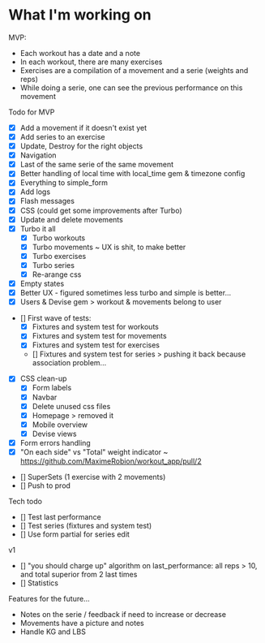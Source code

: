 # What I'm working on

MVP:
- Each workout has a date and a note
- In each workout, there are many exercises
- Exercises are a compilation of a movement and a serie (weights and reps)
- While doing a serie, one can see the previous performance on this movement

Todo for MVP
- [x] Add a movement if it doesn't exist yet
- [x] Add series to an exercise
- [x] Update, Destroy for the right objects
- [x] Navigation
- [x] Last of the same serie of the same movement
- [x] Better handling of local time with local_time gem & timezone config
- [x] Everything to simple_form
- [x] Add logs
- [x] Flash messages
- [x] CSS (could get some improvements after Turbo)
- [x] Update and delete movements
- [x] Turbo it all
    - [x] Turbo workouts
    - [x] Turbo movements ~ UX is shit, to make better
    - [x] Turbo exercises
    - [x] Turbo series
    - [x] Re-arange css
- [x] Empty states
- [x] Better UX - figured sometimes less turbo and simple is better...
- [x] Users & Devise gem > workout & movements belong to user
- [] First wave of tests:
    - [x] Fixtures and system test for workouts
    - [x] Fixtures and system test for movements
    - [x] Fixtures and system test for exercises
    - [] Fixtures and system test for series > pushing it back because association problem...
- [x] CSS clean-up
    - [x] Form labels
    - [x] Navbar
    - [x] Delete unused css files
    - [x] Homepage > removed it
    - [x] Mobile overview
    - [x] Devise views
- [x] Form errors handling
- [x] "On each side" vs "Total" weight indicator ~ https://github.com/MaximeRobion/workout_app/pull/2
- [] SuperSets (1 exercise with 2 movements)
- [] Push to prod

Tech todo
- [] Test last performance
- [] Test series (fixtures and system test)
- [] Use form partial for series edit

v1
- [] "you should charge up" algorithm on last_performance: all reps > 10, and total superior from 2 last times
- [] Statistics

Features for the future...
- Notes on the serie / feedback if need to increase or decrease
- Movements have a picture and notes
- Handle KG and LBS
